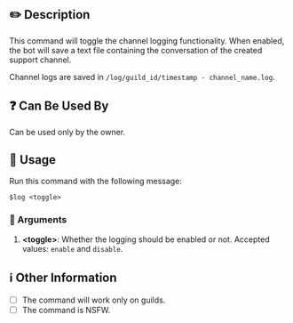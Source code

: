 ## :pencil2: Description

This command will toggle the channel logging functionality. When enabled, the bot will save a text file containing the conversation of the created support channel.

Channel logs are saved in `/log/guild_id/timestamp - channel_name.log`.

## :question: Can Be Used By

Can be used only by the owner.

## :balloon: Usage

Run this command with the following message:

``` text
$log <toggle>
```

### :pushpin: Arguments

1. **\<toggle\>**: Whether the logging should be enabled or not. Accepted values: `enable` and `disable`.

## :information_source: Other Information

* [ ] The command will work only on guilds.
* [ ] The command is NSFW.
